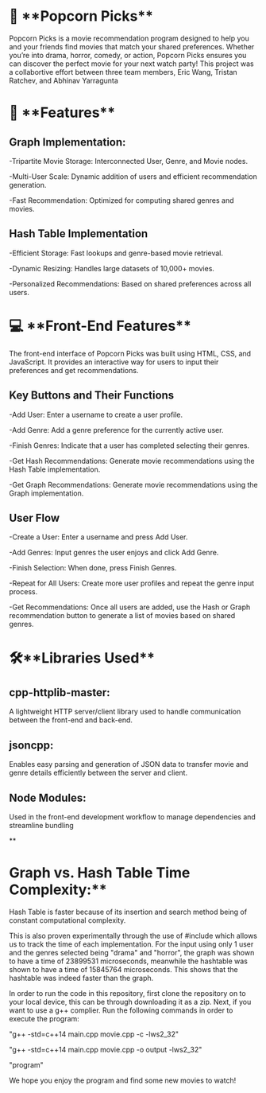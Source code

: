  <h1> 🎥 **Popcorn Picks** </h1>

Popcorn Picks is a movie recommendation program designed to help you and your friends find movies that match your shared preferences. Whether you’re into drama, horror, comedy, or action, Popcorn Picks ensures you can discover the perfect movie for your next watch party! This project was a collabortive effort between three team members, Eric Wang, Tristan Ratchev, and Abhinav Yarragunta



<h1> 🚀 **Features** </h1>

<h2> Graph Implementation: </h2> 

  -Tripartite Movie Storage: Interconnected User, Genre, and Movie nodes.
  
  -Multi-User Scale: Dynamic addition of users and efficient recommendation generation.
  
  -Fast Recommendation: Optimized for computing shared genres and movies.



<h2> Hash Table Implementation</h2> 

  -Efficient Storage: Fast lookups and genre-based movie retrieval.
  
  -Dynamic Resizing: Handles large datasets of 10,000+ movies.
  
  -Personalized Recommendations: Based on shared preferences across all users.
  

<h1> 💻  **Front-End Features** </h1>

The front-end interface of Popcorn Picks was built using HTML, CSS, and JavaScript. It provides an interactive way for users to input their preferences and get recommendations.

<h2> Key Buttons and Their Functions </h2> 

  -Add User: Enter a username to create a user profile.
  
  -Add Genre: Add a genre preference for the currently active user.
  
  -Finish Genres: Indicate that a user has completed selecting their genres.
  
  -Get Hash Recommendations: Generate movie recommendations using the Hash Table implementation.
  
  -Get Graph Recommendations: Generate movie recommendations using the Graph implementation.


<h2> User Flow </h2> 

  -Create a User: Enter a username and press Add User.
  
  -Add Genres: Input genres the user enjoys and click Add Genre.
  
  -Finish Selection: When done, press Finish Genres.
  
  -Repeat for All Users: Create more user profiles and repeat the genre input process.
  
  -Get Recommendations: Once all users are added, use the Hash or Graph recommendation button to generate a list of movies based on shared genres.

  
<h1> 🛠️**Libraries Used** </h1>

<h2> cpp-httplib-master: </h2> 

A lightweight HTTP server/client library used to handle communication between the front-end and back-end.

<h2> jsoncpp: </h2> 

Enables easy parsing and generation of JSON data to transfer movie and genre details efficiently between the server and client.

<h2> Node Modules: </h2> 

Used in the front-end development workflow to manage dependencies and streamline bundling


** <h1> Graph vs. Hash Table Time Complexity:** </h1>

Hash Table is faster because of its insertion and search method being of constant computational complexity.

This is also proven experimentally through the use of #include which allows us to track the time of each implementation. For the input using only 1 user and the genres selected being "drama" and "horror", the graph was shown to have a time of 23899531 microseconds, meanwhile the hashtable was shown to have a time of 15845764 microseconds. This shows that the hashtable was indeed faster than the graph.

In order to run the code in this repository, first clone the repository on to your local device, this can be through downloading it as a zip. Next, if you want to use a g++ complier. Run the following commands in order to execute the program:

"g++ -std=c++14 main.cpp movie.cpp -c -lws2_32"

"g++ -std=c++14 main.cpp movie.cpp -o output -lws2_32"

"program"

We hope you enjoy the program and find some new movies to watch!
